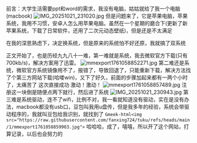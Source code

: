 前言：大学生活需要ppt和word的需求，我没有电脑，姑姑就给了我一个电脑(macbook)
![IMG_20251021_231020.jpg](https://img.remit.ee/api/file/BQACAgUAAyEGAASHRsPbAAEDoZZo96ePGjv2Mb6lnLX2nIyHmUVyQwACRR0AAoqNwFen3Qd0Udh8aDYE.jpg)
但是问题来了，它是苹果电脑，苹果系统，我用不习惯，安卓人怎么用苹果电脑。虽然在一个星期的磨合下(更新了新苹果系统，下载了日常软件，还用了二次元动态壁纸)，但是还是不太满足

在我的深思熟虑下，决定换系统，但是原来的系统怕不好还原，我就搞了双系统

正文开始了，也是历经九九八十一难，第一难就是系统，我去微软官方下载(只有700kb/s)，解决方案用了迅雷。
![mmexport1761058852271.jpg](https://img.remit.ee/api/file/BQACAgUAAyEGAASHRsPbAAEDoZ5o96lh0Tj0J9WMbO95wmLVyF4l8QACTh0AAoqNwFfQmBZ3gH6kazYE.jpg)
第二难还是系统，微软官方系统镜像用不了，报错了，导致回退了，只能重新下载，解决方法找了个第三方网站下载(哈喽win)，又下了好久，前面的步骤加起来都有一两个小时了，太痛苦了
这次直接成功
激动！激动！
![mmexport1761058857489.jpg](https://img.remit.ee/api/file/BQACAgUAAyEGAASHRsPbAAEDoaBo96oqrJCBZQ_UTFWv9Hc5uVyyFwACUx0AAoqNwFfC7S32gsPF9jYE.jpg)
注册这一块倒是随便点两下就行，然后进了系统
![IMG_20251021_230943.jpg](https://img.remit.ee/api/file/BQACAgUAAyEGAASHRsPbAAEDoaFo96qHLlIw74kVlm3KgYCyUsbYZwACVB0AAoqNwFe4FKAkfv5f-jYE.jpg)
第三难是系统驱动，连不了wifi，比例不对，我一看就知道没有驱动，实在是没有办法，macbook都没有usb口，豆包叫我用u盘传，但是我多年的经验，系统会带驱动程序的，我就叫豆包给我识别，就找到了
`Gmeek-html<img src="https://raw.githubusercontent.com/fanxing724/tuku/refs/heads/main/1/mmexport1761058859903.jpg">`
哈哈哈，成了，嘻嘻，所以开了这个网站，打算记录，以后也会努力的
